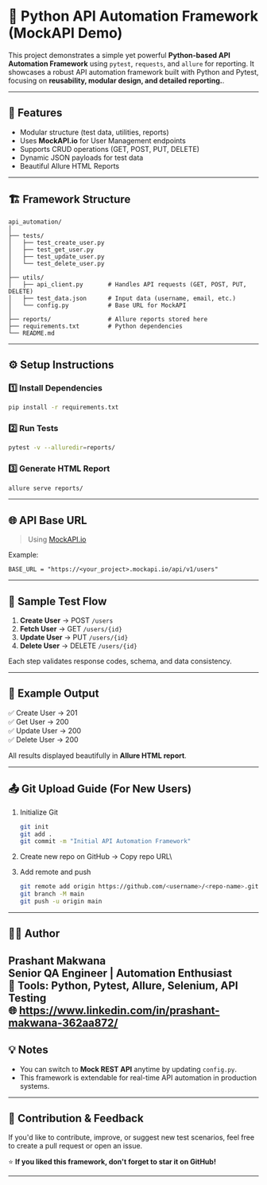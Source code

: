 # 🧪 Python API Automation Framework (MockAPI Demo)

This project demonstrates a simple yet powerful **Python-based API
Automation Framework** using `pytest`, `requests`, and `allure` for
reporting. It showcases a robust API automation framework built with Python and Pytest, focusing on **reusability, modular design, and detailed reporting.**.

------------------------------------------------------------------------

## 🚀 Features

-   Modular structure (test data, utilities, reports)
-   Uses **MockAPI.io** for User Management endpoints
-   Supports CRUD operations (GET, POST, PUT, DELETE)
-   Dynamic JSON payloads for test data
-   Beautiful Allure HTML Reports

------------------------------------------------------------------------

## 🏗️ Framework Structure

    api_automation/
    │
    ├── tests/
    │   ├── test_create_user.py
    │   ├── test_get_user.py
    │   ├── test_update_user.py
    │   └── test_delete_user.py
    │
    ├── utils/
    │   ├── api_client.py       # Handles API requests (GET, POST, PUT, DELETE)
    │   ├── test_data.json      # Input data (username, email, etc.)
    │   └── config.py           # Base URL for MockAPI
    │
    ├── reports/                # Allure reports stored here
    ├── requirements.txt        # Python dependencies
    └── README.md

------------------------------------------------------------------------

## ⚙️ Setup Instructions

### 1️⃣ Install Dependencies

``` bash
pip install -r requirements.txt
```

### 2️⃣ Run Tests

``` bash
pytest -v --alluredir=reports/
```

### 3️⃣ Generate HTML Report

``` bash
allure serve reports/
```

------------------------------------------------------------------------

## 🌐 API Base URL

> Using [MockAPI.io](https://mockapi.io)

Example:

    BASE_URL = "https://<your_project>.mockapi.io/api/v1/users"

------------------------------------------------------------------------

## 🧠 Sample Test Flow

1.  **Create User** → POST `/users`
2.  **Fetch User** → GET `/users/{id}`
3.  **Update User** → PUT `/users/{id}`
4.  **Delete User** → DELETE `/users/{id}`

Each step validates response codes, schema, and data consistency.

------------------------------------------------------------------------

## 🧩 Example Output

✅ Create User → 201\
✅ Get User → 200\
✅ Update User → 200\
✅ Delete User → 200

All results displayed beautifully in **Allure HTML report**.

------------------------------------------------------------------------

## 📤 Git Upload Guide (For New Users)

1.  Initialize Git

    ``` bash
    git init
    git add .
    git commit -m "Initial API Automation Framework"
    ```

2.  Create new repo on GitHub → Copy repo URL\

3.  Add remote and push

    ``` bash
    git remote add origin https://github.com/<username>/<repo-name>.git
    git branch -M main
    git push -u origin main
    ```

------------------------------------------------------------------------

## 👨‍💻 Author

**Prashant Makwana**\
Senior QA Engineer \| Automation Enthusiast\
🧰 Tools: Python, Pytest, Allure, Selenium, API Testing\
🌐 https://www.linkedin.com/in/prashant-makwana-362aa872/
------------------------------------------------------------------------

## 💡 Notes

-   You can switch to **Mock REST API** anytime by updating `config.py`.
-   This framework is extendable for real-time API automation in
    production systems.

------------------------------------------------------------------------

## 💫 Contribution & Feedback
If you'd like to contribute, improve, or suggest new test scenarios, feel free to create a pull request or open an issue.  

⭐ **If you liked this framework, don't forget to star it on GitHub!**

---